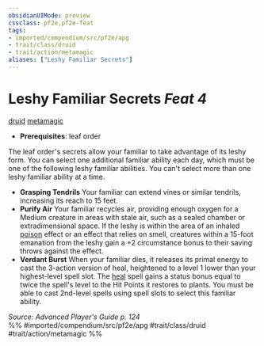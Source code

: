 ```yaml
---
obsidianUIMode: preview
cssclass: pf2e,pf2e-feat
tags:
- imported/compendium/src/pf2e/apg
- trait/class/druid
- trait/action/metamagic
aliases: ["Leshy Familiar Secrets"]
---
```

# Leshy Familiar Secrets  *Feat 4*  
[druid](rules/traits/druid.md)  [metamagic](metamagic.md)  

- **Prerequisites**: leaf order

The leaf order's secrets allow your familiar to take advantage of its leshy form. You can select one additional familiar ability each day, which must be one of the following leshy familiar abilities. You can't select more than one leshy familiar ability at a time.

- **Grasping Tendrils** Your familiar can extend vines or similar tendrils, increasing its reach to 15 feet.
- **Purify Air** Your familiar recycles air, providing enough oxygen for a Medium creature in areas with stale air, such as a sealed chamber or extradimensional space. If the leshy is within the area of an inhaled [poison](rules/traits/poison.md) effect or an effect that relies on smell, creatures within a 15-foot emanation from the leshy gain a +2 circumstance bonus to their saving throws against the effect.
- **Verdant Burst** When your familiar dies, it releases its primal energy to cast the 3-action version of heal, heightened to a level 1 lower than your highest-level spell slot. The [heal](../spells/heal.md) spell gains a status bonus equal to twice the spell's level to the Hit Points it restores to plants. You must be able to cast 2nd-level spells using spell slots to select this familiar ability.

*Source: Advanced Player's Guide p. 124*  
%% #imported/compendium/src/pf2e/apg #trait/class/druid #trait/action/metamagic %%